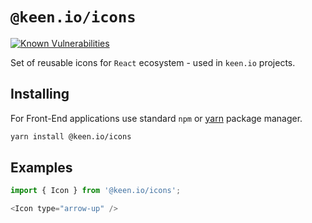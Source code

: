 # `@keen.io/icons`

[![Known Vulnerabilities](https://snyk.io/test/github/keen/keen/badge.svg?targetFile=packages/icons/package.json)](https://snyk.io/test/github/keen/keen?targetFile=packages/icons/package.json)

Set of reusable icons for `React` ecosystem - used in `keen.io` projects.

## Installing

For Front-End applications use standard `npm` or [yarn](https://yarnpkg.com/lang/en/) package manager.

```sh
yarn install @keen.io/icons
```

## Examples

```js
import { Icon } from '@keen.io/icons';

<Icon type="arrow-up" />
```
